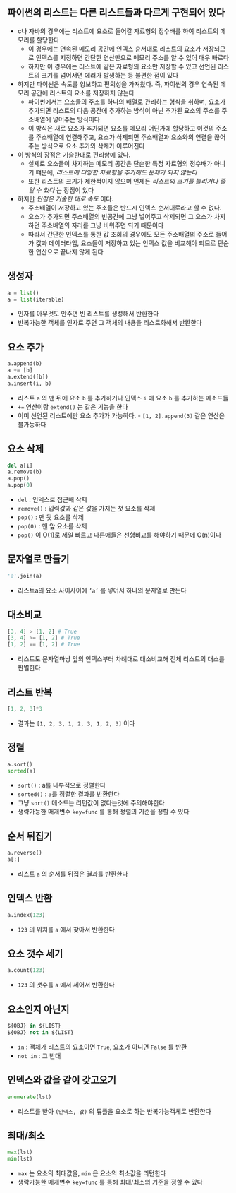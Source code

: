 ## 파이썬의 리스트는 다른 리스트들과 다르게 구현되어 있다

- c나 자바의 경우에는 리스트에 요소로 들어갈 자료형의 정수배를 하여 리스트의 메모리를 할당한다
	- 이 경우에는 연속된 메모리 공간에 인덱스 순서대로 리스트의 요소가 저장되므로 인덱스를 지정하면 간단한 연산만으로 메모리 주소를 알 수 있어 매우 빠르다
	- 하지만 이 경우에는 리스트에 같은 자료형의 요소만 저장할 수 있고 선언된 리스트의 크기를 넘어서면 에러가 발생하는 등 불편한 점이 있다
- 하지만 파이썬은 속도를 양보하고 편의성을 가져왔다. 즉, 파이썬의 경우 연속된 메모리 공간에 리스트의 요소를 저장하지 않는다
	- 파이썬에서는 요소들의 주소를 하나의 배열로 관리하는 형식을 취하며, 요소가 추가되면 리스트의 다음 공간에 추가하는 방식이 아닌 추가된 요소의 주소를 주소배열에 넣어주는 방식이다
	- 이 방식은 새로 요소가 추가되면 요소를 메모리 어딘가에 할당하고 이것의 주소를 주소배열에 연결해주고, 요소가 삭제되면 주소배열과 요소와의 연결을 끊어주는 방식으로 요소 추가와 삭제가 이루어진다
- 이 방식의 장점은 기술한대로 편리함에 있다.
	- 실제로 요소들이 차지하는 메모리 공간은 단순한 특정 자료형의 정수배가 아니기 떄문에, *리스트에 다양한 자료형을 추가해도 문제가 되지 않는다*
	- 또한 리스트의 크기가 제한적이지 않으며 언제든 *리스트의 크기를 늘리거나 줄일 수 있다* 는 장점이 있다
- 하지만 *단점은 기술한 대로 속도* 이다.
	- 주소배열이 저장하고 있는 주소들은 반드시 인덱스 순서대로라고 할 수 없다.
	- 요소가 추가되면 주소배열의 빈공간에 그냥 넣어주고 삭제되면 그 요소가 차지하던 주소배열의 자리를 그냥 비워주면 되기 때문이다
	- 따라서 간단한 인덱스를 통한 값 조회의 경우에도 모든 주소배열의 주소로 들어가 값과 데이터타입, 요소들이 저장하고 있는 인덱스 값을 비교해야 되므로 단순한 연산으로 끝나지 않게 된다

## 생성자

```python
a = list()
a = list(iterable)
```

- 인자를 아무것도 안주면 빈 리스트를 생성해서 반환한다
- 반복가능한 객체를 인자로 주면 그 객체의 내용을 리스트화해서 반환한다

## 요소 추가

```python
a.append(b)
a += [b]
a.extend([b])
a.insert(i, b)
```

- 리스트 `a` 의 맨 뒤에 요소 `b` 를 추가하거나 인덱스 `i` 에 요소 `b` 를 추가하는 메소드들
- `+=` 연산이랑 `extend()` 는 같은 기능을 한다
- 이미 선언된 리스트에만 요소 추가가 가능하다. - `[1, 2].append(3)` 같은 연산은 불가능하다

## 요소 삭제

```python
del a[i]
a.remove(b)
a.pop()
a.pop(0)
```

- `del` : 인덱스로 접근해 삭제
- `remove()` : 입력값과 같은 값을 가지는 첫 요소를 삭제
- `pop()` : 맨 뒷 요소를 삭제
- `pop(0)` : 맨 앞 요소를 삭제
- `pop()` 이 O(1)로 제일 빠르고 다른애들은 선형비교를 해야하기 때문에 O(n)이다

## 문자열로 만들기

```python
'a'.join(a)
```

- 리스트a의 요소 사이사이에 `’a’` 를 넣어서 하나의 문자열로 만든다

## 대소비교

```python
[3, 4] > [1, 2] # True
[3, 4] >= [1, 2] # True
[1, 2] == [1, 2] # True
```

- 리스트도 문자열마냥 앞의 인덱스부터 차례대로 대소비교해 전체 리스트의 대소를 판별한다

## 리스트 반복

```python
[1, 2, 3]*3
```

- 결과는 `[1, 2, 3, 1, 2, 3, 1, 2, 3]` 이다

## 정렬

```python
a.sort()
sorted(a)
```

- `sort()` : a를 내부적으로 정렬한다
- `sorted()` : a를 정렬한 결과를 반환한다
- 그냥 `sort()` 메소드는 리턴값이 없다는것에 주의해야한다
- 생략가능한 매개변수 `key=func` 를 통해 정렬의 기준을 정할 수 있다

## 순서 뒤집기

```python
a.reverse()
a[:]
```

- 리스트 `a` 의 순서를 뒤집은 결과를 반환한다

## 인덱스 반환

```python
a.index(123)
```

- `123` 의 위치를 `a` 에서 찾아서 반환한다

## 요소 갯수 세기

```python
a.count(123)
```

- `123` 의 갯수를 `a` 에서 세어서 반환한다

## 요소인지 아닌지

```python
${OBJ} in ${LIST}
${OBJ} not in ${LIST}
```

- `in` : 객체가 리스트의 요소이면 `True`, 요소가 아니면 `False` 를 반환
- `not in` : 그 반대

## 인덱스와 값을 같이 갖고오기

```python
enumerate(lst)
```

- 리스트를 받아 `(인덱스, 값)` 의 튜플을 요소로 하는 반복가능객체로 반환한다

## 최대/최소

```python
max(lst)
min(lst)
```

- `max` 는 요소의 최대값을, `min` 은 요소의 최소값을 리턴한다
- 생략가능한 매개변수 `key=func` 를 통해 최대/최소의 기준을 정할 수 있다